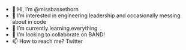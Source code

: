 - 👋 Hi, I’m @missbassethorn
- 👀 I’m interested in engineering leadership and occasionally messing about in code
- 🌱 I’m currently learning everything
- 💞️ I’m looking to collaborate on BAND!
- 📫 How to reach me? Twitter

<!---
missbassethorn/missbassethorn is a ✨ special ✨ repository because its `README.md` (this file) appears on your GitHub profile.
You can click the Preview link to take a look at your changes.
--->
